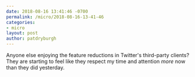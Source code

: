 ```yaml
---
date: 2018-08-16 13:41:46 -0700
permalink: /micro/2018-08-16-13-41-46
categories:
- micro
layout: post
author: patdryburgh
---
```


Anyone else enjoying the feature reductions in Twitter's third-party clients? They are starting to feel like they respect my time and attention _more_ now than they did yesterday.